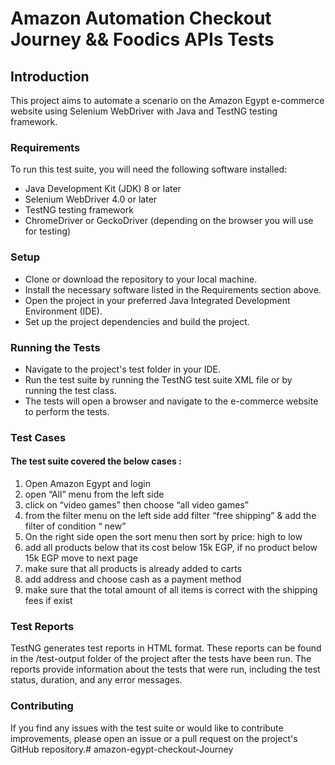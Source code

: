 # Amazon Automation Checkout Journey && Foodics APIs Tests
## Introduction
This project aims to automate a scenario on the Amazon Egypt e-commerce website using Selenium WebDriver with Java and TestNG testing framework.

### Requirements
To run this test suite, you will need the following software installed:

- Java Development Kit (JDK) 8 or later
- Selenium WebDriver 4.0 or later
- TestNG testing framework
- ChromeDriver or GeckoDriver (depending on the browser you will use for testing)
### Setup
- Clone or download the repository to your local machine.
- Install the necessary software listed in the Requirements section above.
- Open the project in your preferred Java Integrated Development Environment (IDE).
- Set up the project dependencies and build the project.
### Running the Tests
- Navigate to the project's test folder in your IDE.
- Run the test suite by running the TestNG test suite XML file or by running the test class.
- The tests will open a browser and navigate to the e-commerce website to perform the tests.
### Test Cases
#### The test suite covered the below cases :

1. Open Amazon Egypt and login
2. open “All” menu from the left side
3. click on “video games” then choose “all video games”
4. from the filter menu on the left side add filter “free shipping” & add the filter of condition “ new”
5. On the right side open the sort menu then sort by price: high to low
6. add all products below that its cost below 15k EGP, if no product below 15k EGP move to next page
7. make sure that all products is already added to carts
8. add address and choose cash as a payment method
9. make sure that the total amount of all items is correct with the shipping fees if exist

### Test Reports
TestNG generates test reports in HTML format. These reports can be found in the /test-output folder of the project after the tests have been run. The reports provide information about the tests that were run, including the test status, duration, and any error messages.

### Contributing
If you find any issues with the test suite or would like to contribute improvements, please open an issue or a pull request on the project's GitHub repository.# amazon-egypt-checkout-Journey
